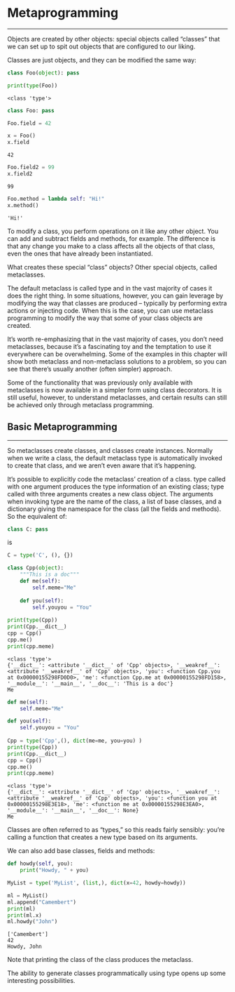 
# Metaprogramming
-----
Objects are created by other objects: special objects called “classes” that we can set up to spit out objects that are configured to our liking.

Classes are just objects, and they can be modified the same way:


```python
class Foo(object): pass

print(type(Foo))
```

    <class 'type'>



```python
class Foo: pass

Foo.field = 42

x = Foo()
x.field
```




    42




```python
Foo.field2 = 99
x.field2
```




    99




```python
Foo.method = lambda self: "Hi!"
x.method()
```




    'Hi!'



To modify a class, you perform operations on it like any other object. You can add and subtract fields and methods, for example. The difference is that any change you make to a class affects all the objects of that class, even the ones that have already been instantiated.

What creates these special “class” objects? Other special objects, called metaclasses.

The default metaclass is called type and in the vast majority of cases it does the right thing. In some situations, however, you can gain leverage by modifying the way that classes are produced – typically by performing extra actions or injecting code. When this is the case, you can use metaclass programming to modify the way that some of your class objects are created.

It’s worth re-emphasizing that in the vast majority of cases, you don’t need metaclasses, because it’s a fascinating toy and the temptation to use it everywhere can be overwhelming. Some of the examples in this chapter will show both metaclass and non-metaclass solutions to a problem, so you can see that there’s usually another (often simpler) approach.

Some of the functionality that was previously only available with metaclasses is now available in a simpler form using class decorators. It is still useful, however, to understand metaclasses, and certain results can still be achieved only through metaclass programming.

## Basic Metaprogramming
-----

So metaclasses create classes, and classes create instances. Normally when we write a class, the default metaclass type is automatically invoked to create that class, and we aren’t even aware that it’s happening.

It’s possible to explicitly code the metaclass’ creation of a class. type called with one argument produces the type information of an existing class; type called with three arguments creates a new class object. The arguments when invoking type are the name of the class, a list of base classes, and a dictionary giving the namespace for the class (all the fields and methods). So the equivalent of:


```python
class C: pass
```

is


```python
C = type('C', (), {})
```


```python
class Cpp(object):
    """This is a doc"""
    def me(self):
        self.meme="Me"
    
    def you(self):
        self.youyou = "You"
        
print(type(Cpp))
print(Cpp.__dict__)
cpp = Cpp()
cpp.me()
print(cpp.meme)
```

    <class 'type'>
    {'__dict__': <attribute '__dict__' of 'Cpp' objects>, '__weakref__': <attribute '__weakref__' of 'Cpp' objects>, 'you': <function Cpp.you at 0x00000155298FD0D0>, 'me': <function Cpp.me at 0x00000155298FD158>, '__module__': '__main__', '__doc__': 'This is a doc'}
    Me



```python
def me(self):
    self.meme="Me"

def you(self):
    self.youyou = "You"
    
Cpp = type('Cpp',(), dict(me=me, you=you) )
print(type(Cpp))
print(Cpp.__dict__)
cpp = Cpp()
cpp.me()
print(cpp.meme)
```

    <class 'type'>
    {'__dict__': <attribute '__dict__' of 'Cpp' objects>, '__weakref__': <attribute '__weakref__' of 'Cpp' objects>, 'you': <function you at 0x00000155298E3E18>, 'me': <function me at 0x00000155298E3EA0>, '__module__': '__main__', '__doc__': None}
    Me


Classes are often referred to as “types,” so this reads fairly sensibly: you’re calling a function that creates a new type based on its arguments.

We can also add base classes, fields and methods:


```python
def howdy(self, you):
    print("Howdy, " + you)

MyList = type('MyList', (list,), dict(x=42, howdy=howdy))

ml = MyList()
ml.append("Camembert")
print(ml)
print(ml.x)
ml.howdy("John")

```

    ['Camembert']
    42
    Howdy, John


Note that printing the class of the class produces the metaclass.

The ability to generate classes programmatically using type opens up some interesting possibilities.

